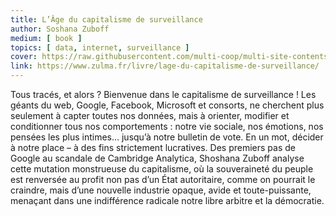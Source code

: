 ```yaml
---
title: L’Âge du capitalisme de surveillance
author: Soshana Zuboff
medium: [ book ]
topics: [ data, internet, surveillance ]
cover: https://raw.githubusercontent.com/multi-coop/multi-site-contents/main/texts/ressources/images/couv-capitalisme-de-surveillance-hd-572196-380x570.jpg
link: https://www.zulma.fr/livre/lage-du-capitalisme-de-surveillance/
---
```


Tous tracés, et alors ? Bienvenue dans le capitalisme de surveillance ! Les géants du web, Google, Facebook, Microsoft et consorts, ne cherchent plus seulement à capter toutes nos données, mais à orienter, modifier et conditionner tous nos comportements : notre vie sociale, nos émotions, nos pensées les plus intimes… jusqu’à notre bulletin de vote. En un mot, décider à notre place – à des fins strictement lucratives. Des premiers pas de Google au scandale de Cambridge Analytica, Shoshana Zuboff analyse cette mutation monstrueuse du capitalisme, où la souveraineté du peuple est renversée au profit non pas d’un État autoritaire, comme on pourrait le craindre, mais d’une nouvelle industrie opaque, avide et toute-puissante, menaçant dans une indifférence radicale notre libre arbitre et la démocratie.
